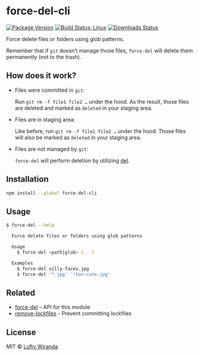# force-del-cli

[![Package Version](https://img.shields.io/npm/v/force-del-cli.svg)](https://www.npmjs.com/package/force-del-cli)
[![Build Status: Linux](https://img.shields.io/travis/luftywiranda13/force-del-cli/master.svg)](https://travis-ci.org/luftywiranda13/force-del-cli)
[![Downloads Status](https://img.shields.io/npm/dm/force-del-cli.svg)](https://npm-stat.com/charts.html?package=force-del-cli&from=2016-04-01)

Force delete files or folders using glob patterns.

Remember that if `git` doesnʼt manage those files, `force-del` will delete them permanently (not to the trash).

## How does it work?

* Files were committed in `git`:

  Run `git rm -f file1 file2 …` under the hood. As the result, those files are deleted and marked as `deleted` in your staging area.

* Files are in staging area:

  Like before, run `git rm -f file1 file2 …` under the hood. Those files will also be marked as `deleted` in your staging area.

* Files are not managed by `git`:

  `force-del` will perform deletion by utilizing [del](https://github.com/sindresorhus/del).

## Installation

```sh
npm install --global force-del-cli
```

## Usage

```sh
$ force-del --help

  Force delete files or folders using glob patterns

  Usage
    $ force-del <path|glob> [...]

  Examples
    $ force-del silly-faces.jpg
    $ force-del '*.jpg' '!too-cute.jpg'
```

## Related

* [force-del](https://github.com/luftywiranda13/force-del) – API for this module
* [remove-lockfiles](https://github.com/luftywiranda13/remove-lockfiles) - Prevent committing lockfiles

## License

MIT &copy; [Lufty Wiranda](https://www.luftywiranda.com)
